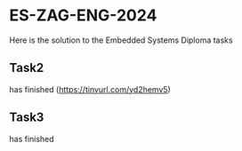 # ES-ZAG-ENG-2024
Here is the solution to the Embedded Systems Diploma tasks

## Task2
has finished (https://tinyurl.com/yd2hemv5)

## Task3
has finished
